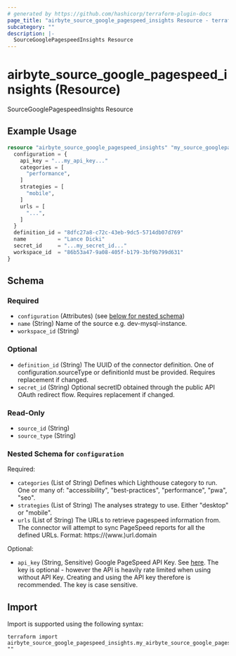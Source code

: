 ```yaml
---
# generated by https://github.com/hashicorp/terraform-plugin-docs
page_title: "airbyte_source_google_pagespeed_insights Resource - terraform-provider-airbyte"
subcategory: ""
description: |-
  SourceGooglePagespeedInsights Resource
---
```


# airbyte_source_google_pagespeed_insights (Resource)

SourceGooglePagespeedInsights Resource

## Example Usage

```terraform
resource "airbyte_source_google_pagespeed_insights" "my_source_googlepagespeedinsights" {
  configuration = {
    api_key = "...my_api_key..."
    categories = [
      "performance",
    ]
    strategies = [
      "mobile",
    ]
    urls = [
      "...",
    ]
  }
  definition_id = "8dfc27a8-c72c-43eb-9dc5-5714db07d769"
  name          = "Lance Dicki"
  secret_id     = "...my_secret_id..."
  workspace_id  = "86b53a47-9a08-405f-b179-3bf9b799d631"
}
```

<!-- schema generated by tfplugindocs -->
## Schema

### Required

- `configuration` (Attributes) (see [below for nested schema](#nestedatt--configuration))
- `name` (String) Name of the source e.g. dev-mysql-instance.
- `workspace_id` (String)

### Optional

- `definition_id` (String) The UUID of the connector definition. One of configuration.sourceType or definitionId must be provided. Requires replacement if changed.
- `secret_id` (String) Optional secretID obtained through the public API OAuth redirect flow. Requires replacement if changed.

### Read-Only

- `source_id` (String)
- `source_type` (String)

<a id="nestedatt--configuration"></a>
### Nested Schema for `configuration`

Required:

- `categories` (List of String) Defines which Lighthouse category to run. One or many of: "accessibility", "best-practices", "performance", "pwa", "seo".
- `strategies` (List of String) The analyses strategy to use. Either "desktop" or "mobile".
- `urls` (List of String) The URLs to retrieve pagespeed information from. The connector will attempt to sync PageSpeed reports for all the defined URLs. Format: https://(www.)url.domain

Optional:

- `api_key` (String, Sensitive) Google PageSpeed API Key. See <a href="https://developers.google.com/speed/docs/insights/v5/get-started#APIKey">here</a>. The key is optional - however the API is heavily rate limited when using without API Key. Creating and using the API key therefore is recommended. The key is case sensitive.

## Import

Import is supported using the following syntax:

```shell
terraform import airbyte_source_google_pagespeed_insights.my_airbyte_source_google_pagespeed_insights ""
```
